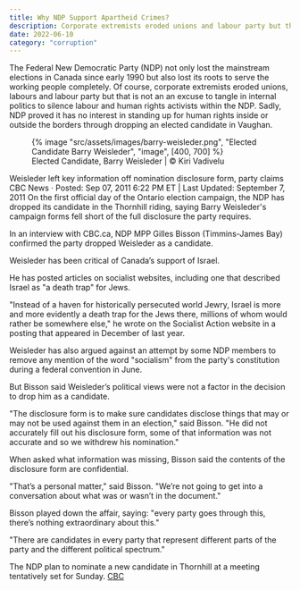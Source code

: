 ```yaml
---
title: Why NDP Support Apartheid Crimes?
description: Corporate extremists eroded unions and labour party but that is not an an excuse to tangle in internal politics to silence labour and human rights activists
date: 2022-06-10
category: "corruption"
---
```


The Federal New Democratic Party (NDP) not only lost the mainstream elections in Canada since early 1990 but also lost its roots to serve the working people completely. Of course, corporate extremists eroded unions, labours and labour party but that is not an an excuse to tangle in internal politics to silence labour and human rights activists within the NDP. Sadly, NDP proved it has no interest in standing up for human rights inside or outside the borders through dropping an elected candidate in Vaughan.

<!-- excerpt -->

<figure>
{% image "src/assets/images/barry-weisleder.png", "Elected Candidate Barry Weisleder", "image", [400, 700] %}
<figcaption>Elected Candidate, Barry Weisleder | © Kiri Vadivelu</figcaption>
</figure>

Weisleder left key information off nomination disclosure form, party claims
CBC News · Posted: Sep 07, 2011 6:22 PM ET | Last Updated: September 7, 2011
On the first official day of the Ontario election campaign, the NDP has dropped its candidate in the Thornhill riding, saying Barry Weisleder's campaign forms fell short of the full disclosure the party requires.

In an interview with CBC.ca, NDP MPP Gilles Bisson (Timmins-James Bay) confirmed the party dropped Weisleder as a candidate.

Weisleder has been critical of Canada’s support of Israel.

He has posted articles on socialist websites, including one that described Israel as "a death trap" for Jews.

"Instead of a haven for historically persecuted world Jewry, Israel is more and more evidently a death trap for the Jews there, millions of whom would rather be somewhere else," he wrote on the Socialist Action website in a posting that appeared in December of last year.

Weisleder has also argued against an attempt by some NDP members to remove any mention of the word "socialism" from the party's constitution during a federal convention in June.

But Bisson said Weisleder’s political views were not a factor in the decision to drop him as a candidate.

"The disclosure form is to make sure candidates disclose things that may or may not be used against them in an election," said Bisson. "He did not accurately fill out his disclosure form, some of that information was not accurate and so we withdrew his nomination."

When asked what information was missing, Bisson said the contents of the disclosure form are confidential.

"That’s a personal matter," said Bisson. "We’re not going to get into a conversation about what was or wasn’t in the document."

Bisson played down the affair, saying: "every party goes through this, there’s nothing extraordinary about this."

"There are candidates in every party that represent different parts of the party and the different political spectrum."

The NDP plan to nominate a new candidate in Thornhill at a meeting tentatively set for Sunday. [CBC](https://www.cbc.ca/news/canada/ndp-drops-thornhill-candidate-1.1071170)

